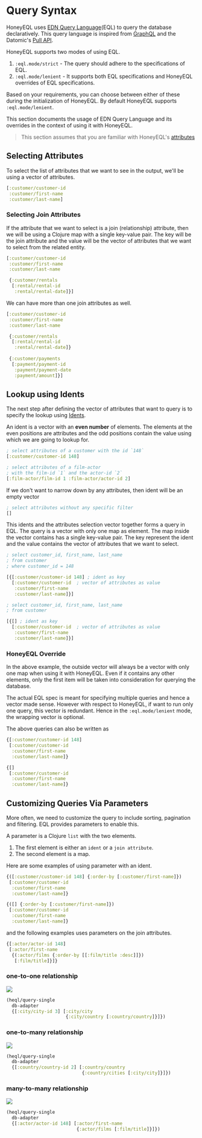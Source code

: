 # Query Syntax

HoneyEQL uses [EDN Query Language](https://edn-query-language.org)(EQL) to query the database declaratively. This query language is inspired from [GraphQL](https://graphql.org/) and the Datomic's [Pull API](https://docs.datomic.com/on-prem/pull.html).

HoneyEQL supports two modes of using EQL.

1. `:eql.mode/strict` - The query should adhere to the specifications of EQL. 
2. `:eql.mode/lenient` - It supports both EQL specifications and HoneyEQL overrides of EQL specifications.

Based on your requirements, you can choose between either of these during the initialization of HoneyEQL. By default HoneyEQL supports `:eql.mode/lenient`.

This section documents the usage of EDN Query Language and its overrides in the context of using it with HoneyEQL. 

> This section assumes that you are familiar with HoneyEQL's [attributes](./attributes.md)

## Selecting Attributes

To select the list of attributes that we want to see in the output, we'll be using a vector of attributes.

```clojure
[:customer/customer-id
 :customer/first-name 
 :customer/last-name]
```

### Selecting Join Attributes

If the attribute that we want to select is a join (relationship) attribute, then we will be using a Clojure map with a single key-value pair. The key will be the join attribute and the value will be the vector of attributes that we want to select from the related entity. 

```clojure
[:customer/customer-id
 :customer/first-name 
 :customer/last-name

 {:customer/rentals
  [:rental/rental-id
   :rental/rental-date]}]
```

We can have more than one join attributes as well.

```clojure
[:customer/customer-id
 :customer/first-name 
 :customer/last-name

 {:customer/rentals
  [:rental/rental-id
   :rental/rental-date]}
 
 {:customer/payments
  [:payment/payment-id
   :payment/payment-date
   :payment/amount]}]
```

## Lookup using Idents

The next step after defining the vector of attributes that want to query is to specify the lookup using [Idents](https://edn-query-language.org/eql/1.0.0/specification.html#_idents).

An ident is a vector with an **even number** of elements. The elements at the even positions are attributes and the odd positions contain the value using which we are going to lookup for.

```clojure
; select attributes of a customer with the id `148`
[:customer/customer-id 148]
```

```clojure
; select attributes of a film-actor 
; with the film-id `1` and the actor-id `2`
[:film-actor/film-id 1 :film-actor/actor-id 2]
```

If we don't want to narrow down by any attributes, then ident will be an empty vector

```clojure
; select attributes without any specific filter
[]
```

This idents and the attributes selection vector together forms a query in EQL. The query is a vector with only one map as element. The map inside the vector contains has a single key-value pair. The key represent the ident and the value contains the vector of attributes that we want to select.

```clojure
; select customer_id, first_name, last_name
; from customer
; where customer_id = 148

[{[:customer/customer-id 148] ; ident as key
  [:customer/customer-id  ; vector of attributes as value
   :customer/first-name 
   :customer/last-name]}]
```

```clojure
; select customer_id, first_name, last_name
; from customer

[{[] ; ident as key
  [:customer/customer-id  ; vector of attributes as value
   :customer/first-name 
   :customer/last-name]}]
```

### HoneyEQL Override

In the above example, the outside vector will always be a vector with only one map when using it with HoneyEQL. Even if it contains any other elements, only the first item will be taken into consideration for querying the database. 

The actual EQL spec is meant for specifying multiple queries and hence a vector made sense. However with respect to HoneyEQL, if want to run only one query, this vector is redundant. Hence in the `:eql.mode/lenient` mode, the wrapping vector is optional. 

The above queries can also be written as 

```clojure
{[:customer/customer-id 148]
 [:customer/customer-id
  :customer/first-name 
  :customer/last-name]}
```

```clojure
{[]
 [:customer/customer-id
  :customer/first-name 
  :customer/last-name]}
```

## Customizing Queries Via Parameters

More often, we need to customize the query to include sorting, pagination and filtering. EQL provides parameters to enable this.

A parameter is a Clojure `list` with the two elements. 

1. The first element is either an `ident` or a `join attribute`. 
2. The second element is a map.

Here are some examples of using parameter with an ident.

```clojure
{([:customer/customer-id 148] {:order-by [:customer/first-name]})
 [:customer/customer-id
  :customer/first-name 
  :customer/last-name]}

{([] {:order-by [:customer/first-name]})
 [:customer/customer-id
  :customer/first-name 
  :customer/last-name]}
```

and the following examples uses parameters on the join attributes.

```clojure
{[:actor/actor-id 148] 
 [:actor/first-name
  {(:actor/films {:order-by [[:film/title :desc]]}) 
   [:film/title]}]}
```


### one-to-one relationship

![](https://www.graphqlize.org/img/address_city_country_er_diagram.png)

```clojure
(heql/query-single
  db-adapter
  {[:city/city-id 3] [:city/city
                      {:city/country [:country/country]}]})
```

### one-to-many relationship

![](https://www.graphqlize.org/img/address_city_country_er_diagram.png)

```clojure
(heql/query-single
  db-adapter
  {[:country/country-id 2] [:country/country
                            {:country/cities [:city/city]}]})
```

### many-to-many relationship

![](https://www.graphqlize.org/img/film_actor_er_diagram.png)

```clojure
(heql/query-single
  db-adapter
  {[:actor/actor-id 148] [:actor/first-name
                          {:actor/films [:film/title]}]})
```
